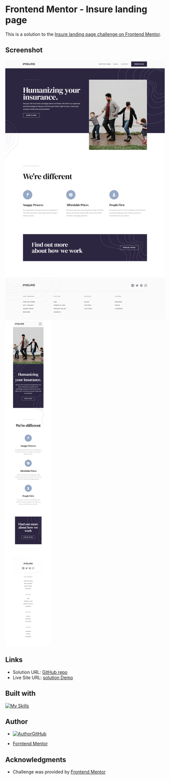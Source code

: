 # Frontend Mentor - Insure landing page

This is a solution to the [Insure landing page challenge on Frontend Mentor](https://www.frontendmentor.io/challenges/insure-landing-page-uTU68JV8). 

## Screenshot

![screenshot1](./public/srceenshot1.png)
![screenshot2](./public/srceenshot2.png)

## Links

- Solution URL: [GitHub repo](https://github.com/TimWang95/insure-landing-page)
- Live Site URL: [solution Demo](https://645f7e3b0459693b7a85247b--rococo-starburst-8a4b40.netlify.app/)


## Built with
[![My Skills](https://skillicons.dev/icons?i=react,sass)](https://skillicons.dev)


## Author
- [![Author](https://skillicons.dev/icons?i=github)GitHub](https://github.com/TimWang95)

- [Forntend Mentor](https://www.frontendmentor.io/profile/TimWang95)


## Acknowledgments

- Challenge was provided by [Frontend Mentor](https://www.frontendmentor.io/home)
